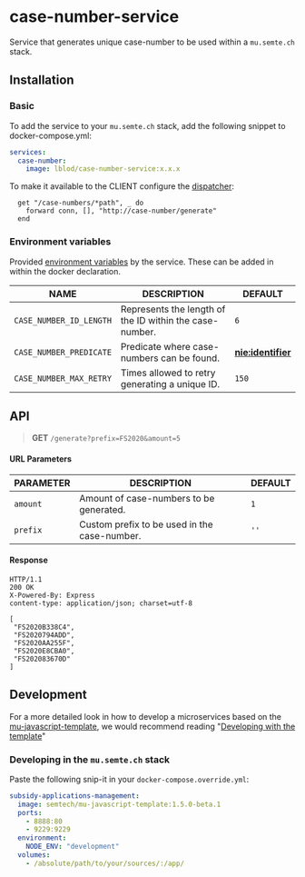 # case-number-service

Service that generates unique case-number to be used within a `mu.semte.ch` stack.

## Installation

### Basic

To add the service to your `mu.semte.ch` stack, add the following snippet to docker-compose.yml:

```yaml
services:
  case-number:
    image: lblod/case-number-service:x.x.x
```
To make it available to the CLIENT configure the [dispatcher](https://github.com/mu-semtech/mu-dispatcher):

```
  get "/case-numbers/*path", _ do
    forward conn, [], "http://case-number/generate"
  end
```
### Environment variables

Provided [environment variables](https://docs.docker.com/compose/environment-variables/) by the service. These can be added in within the docker declaration.

| NAME                    | DESCRIPTION                                             | DEFAULT                                                                                                                                    |
|-------------------------|---------------------------------------------------------|--------------------------------------------------------------------------------------------------------------------------------------------|
| `CASE_NUMBER_ID_LENGTH` | Represents the length of the ID within the case-number. | `6`                                                                                                                                          |
| `CASE_NUMBER_PREDICATE` | Predicate where case-numbers can be found.              | **[nie:identifier](http://www.semanticdesktop.org/ontologies/2007/01/19/nie#identifier)** |
| `CASE_NUMBER_MAX_RETRY` | Times allowed to retry generating a unique ID.          | `150`            

## API

> **GET** `/generate?prefix=FS2020&amount=5`

#### URL Parameters

| PARAMETER  | DESCRIPTION                                  | DEFAULT |
|--------|----------------------------------------------|---------|
| `amount` | Amount of case-numbers to be generated.      | `1`     |
| `prefix` | Custom prefix to be used in the case-number. | `''`    |

#### Response

```
HTTP/1.1 
200 OK
X-Powered-By: Express
content-type: application/json; charset=utf-8

[
 "FS2020B338C4",
 "FS2020794ADD",
 "FS2020AA255F",
 "FS2020E8CBA0",
 "FS202083670D"
]
```

## Development

For a more detailed look in how to develop a microservices based on
the [mu-javascript-template](https://github.com/mu-semtech/mu-javascript-template), we would recommend
reading "[Developing with the template](https://github.com/mu-semtech/mu-javascript-template#developing-with-the-template)"

### Developing in the `mu.semte.ch` stack

Paste the following snip-it in your `docker-compose.override.yml`:

````yaml  
subsidy-applications-management:
  image: semtech/mu-javascript-template:1.5.0-beta.1
  ports:
    - 8888:80
    - 9229:9229
  environment:
    NODE_ENV: "development"
  volumes:
    - /absolute/path/to/your/sources/:/app/
````